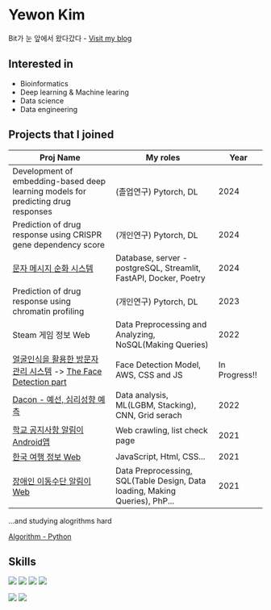 <!-- ![header](https://capsule-render.vercel.app/api?type=rounded&color=gradient&text=%20@yewon918%20&height=150&fontSize=70&) -->
# Yewon Kim
Bit가 눈 앞에서 왔다갔다 - [Visit my blog](https://yewon918.tistory.com/)



## Interested in
- Bioinformatics
- Deep learning & Machine learing
- Data science
- Data engineering



## Projects that I joined

Proj Name | My roles | Year
----- | ----- | -----
Development of embedding-based deep learning models for predicting drug responses | (졸업연구) Pytorch, DL | 2024
Prediction of drug response using CRISPR gene dependency score | (개인연구) Pytorch, DL | 2024
[문자 메시지 순화 시스템](https://github.com/GIST-AI-Creative-Project-2024Spr/cs-project-2024-team-n.git) | Database, server - postgreSQL, Streamlit, FastAPI, Docker, Poetry | 2024
Prediction of drug response using chromatin profiling | (개인연구) Pytorch, DL | 2023
Steam 게임 정보 Web | Data Preprocessing and Analyzing, NoSQL(Making Queries) | 2022
[얼굴인식을 활용한 방문자 관리 시스템](https://github.com/RTW-2021to2022) -> [The Face Detection part](https://github.com/yewon918/VisitorManagement_ML) | Face Detection Model, AWS, CSS and JS | In Progress!!
[Dacon - 예선, 심리성향 예측](https://dacon.io/competitions/official/235902/codeshare/6209?page=1&dtype=recent) | Data analysis, ML(LGBM, Stacking), CNN, Grid serach | 2022
[학교 공지사항 알림이 Android앱](https://github.com/yewon918/gitSWdeptApp.git) | Web crawling, list check page | 2021
[한국 여행 정보 Web](https://github.com/yewon918/travel-info-page.git) | JavaScript, Html, CSS... | 2021
[장애인 이동수단 알림이 Web](https://github.com/yewon918/PATH.git) | Data Preprocessing, SQL(Table Design, Data loading, Making Queries), PhP... | 2021

...and studying alogrithms hard

[Algorithm - Python](https://github.com/yewon918/Algorithm_study.git)


 
## Skills
<img src="https://img.shields.io/badge/Python-3766AB?style=flat-square&logo=Python&logoColor=white"/></a>
<img src="https://img.shields.io/badge/C-A8B9CC?style=flat-square&logo=C&logoColor=white"></a>
<img src="https://img.shields.io/badge/C++-00599C?style=flat-square&logo=C%2B%2B&&logoColor=white"/></a>
<img src="https://img.shields.io/badge/SQL-4479A1?style=flat-square&logo=MYSQL&logoColor=white"></a>
<!-- <img src="https://img.shields.io/badge/NoSQL-47A248?style=flat-square&logo=MongoDB&logoColor=white"></a> -->
<!-- - Framework -->


<img src = "https://img.shields.io/badge/PyTorch-EE4C2C?style=for-the-badge&logo=pytorch&logoColor=white"></a>
<img src = "https://img.shields.io/badge/docker-257bd6?style=for-the-badge&logo=docker&logoColor=white"></a>
<!-- <img src="https://img.shields.io/badge/TensorFlow-FF6F00?style=flat-square&logo=Tensorflow&logoColor=white"></a> -->


<!-- [![Top Langs](https://github-readme-stats.vercel.app/api/top-langs/?username=yewon918&layout=compact)](https://github.com/yewon918/github-readme-stats)
 -->
